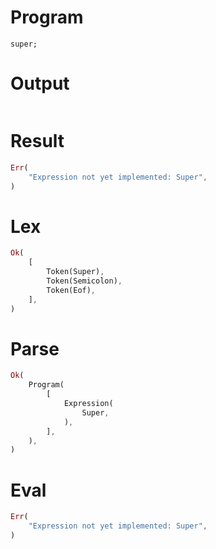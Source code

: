 # Program

```rustleaf
super;
```

# Output

```

```

# Result

```rust
Err(
    "Expression not yet implemented: Super",
)
```

# Lex

```rust
Ok(
    [
        Token(Super),
        Token(Semicolon),
        Token(Eof),
    ],
)
```

# Parse

```rust
Ok(
    Program(
        [
            Expression(
                Super,
            ),
        ],
    ),
)
```

# Eval

```rust
Err(
    "Expression not yet implemented: Super",
)
```
